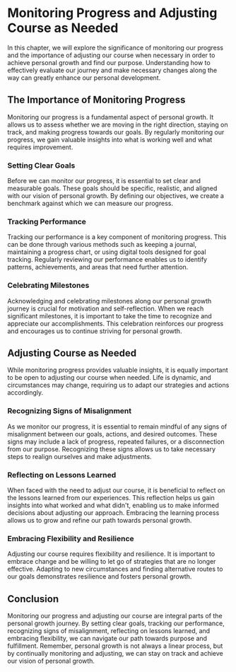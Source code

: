 Monitoring Progress and Adjusting Course as Needed
===========================================================

In this chapter, we will explore the significance of monitoring our progress and the importance of adjusting our course when necessary in order to achieve personal growth and find our purpose. Understanding how to effectively evaluate our journey and make necessary changes along the way can greatly enhance our personal development.

The Importance of Monitoring Progress
-------------------------------------

Monitoring our progress is a fundamental aspect of personal growth. It allows us to assess whether we are moving in the right direction, staying on track, and making progress towards our goals. By regularly monitoring our progress, we gain valuable insights into what is working well and what requires improvement.

### Setting Clear Goals

Before we can monitor our progress, it is essential to set clear and measurable goals. These goals should be specific, realistic, and aligned with our vision of personal growth. By defining our objectives, we create a benchmark against which we can measure our progress.

### Tracking Performance

Tracking our performance is a key component of monitoring progress. This can be done through various methods such as keeping a journal, maintaining a progress chart, or using digital tools designed for goal tracking. Regularly reviewing our performance enables us to identify patterns, achievements, and areas that need further attention.

### Celebrating Milestones

Acknowledging and celebrating milestones along our personal growth journey is crucial for motivation and self-reflection. When we reach significant milestones, it is important to take the time to recognize and appreciate our accomplishments. This celebration reinforces our progress and encourages us to continue striving for personal growth.

Adjusting Course as Needed
--------------------------

While monitoring progress provides valuable insights, it is equally important to be open to adjusting our course when needed. Life is dynamic, and circumstances may change, requiring us to adapt our strategies and actions accordingly.

### Recognizing Signs of Misalignment

As we monitor our progress, it is essential to remain mindful of any signs of misalignment between our goals, actions, and desired outcomes. These signs may include a lack of progress, repeated failures, or a disconnection from our purpose. Recognizing these signs allows us to take necessary steps to realign ourselves and make adjustments.

### Reflecting on Lessons Learned

When faced with the need to adjust our course, it is beneficial to reflect on the lessons learned from our experiences. This reflection helps us gain insights into what worked and what didn't, enabling us to make informed decisions about adjusting our approach. Embracing the learning process allows us to grow and refine our path towards personal growth.

### Embracing Flexibility and Resilience

Adjusting our course requires flexibility and resilience. It is important to embrace change and be willing to let go of strategies that are no longer effective. Adapting to new circumstances and finding alternative routes to our goals demonstrates resilience and fosters personal growth.

Conclusion
----------

Monitoring our progress and adjusting our course are integral parts of the personal growth journey. By setting clear goals, tracking our performance, recognizing signs of misalignment, reflecting on lessons learned, and embracing flexibility, we can navigate our path towards purpose and fulfillment. Remember, personal growth is not always a linear process, but by continually monitoring and adjusting, we can stay on track and achieve our vision of personal growth.
